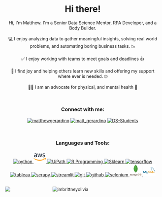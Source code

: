 

<h1 align="center">Hi there!</h1>
<p align="center">
   Hi, I'm Matthew. I'm a Senior Data Science Mentor, RPA Developer, and a Body Builder.</br></br>
   💻 I enjoy analyzing data to gather meaningful insights, solving real world problems, and automating boring business tasks. 📉 </br></br>
   ✅ I enjoy working with teams to meet goals and deadlines 👍</br></br>
   📝 I find joy and helping others learn new skills and offering my support where ever is needed. 🤓 </br></br>
   🏋️‍♂️ I am an advocate for physical, and mental health 💪</br>
</p>


</br>
<h3 align="center">Connect with me:</h3>
<p align="center">
<a href="https://www.linkedin.com/in/matthew-gerardino/" target="blank"><img align="center" src="https://raw.githubusercontent.com/rahuldkjain/github-profile-readme-generator/master/src/images/icons/Social/linked-in-alt.svg" alt="matthewgerardino" height="30" width="40" /></a>
<a href="https://instagram.com/matt_gerardino" target="blank"><img align="center" src="https://raw.githubusercontent.com/rahuldkjain/github-profile-readme-generator/master/src/images/icons/Social/instagram.svg" alt="matt_gerardino" height="30" width="40" /></a>
<a href="https://pypi.org/project/DS-Students/" target="blank"><img align="center" src="https://pypi.org/static/images/logo-small.95de8436.svg" alt="DS-Students" height="30" width="40" /></a>
</p>
</br>
</hr>

<h3 align="center">Languages and Tools:</h3>
<p align="center"> <a href="https://www.python.org/" target="_blank" rel="noreferrer"> <img src="https://raw.githubusercontent.com/rahuldkjain/github-profile-readme-generator/master/src/images/icons/ProgrammingLanguages/python.svg" alt="python" width="40" height="40"/> </a> <a href="https://aws.amazon.com" target="_blank" rel="noreferrer"> <img src="https://raw.githubusercontent.com/devicons/devicon/master/icons/amazonwebservices/amazonwebservices-original-wordmark.svg" alt="aws" width="40" height="40"/> </a> <a href="https://www.uipath.com/" target="_blank" rel="noreferrer"> <img src="https://raw.githubusercontent.com/NandarTheint/nandartheint.github.io/535e02dde7bb5b5bf86d055b0cb3c0a6becf0fd0/images/uipath.svg" alt="UiPath" width="40" height="40"/> </a> <a href="https://www.r-project.org/" target="_blank" rel="noreferrer"> <img src="https://www.r-project.org/Rlogo.png" alt="R Programming" width="40" height="40"/> </a> <a href="https://scikit-learn.org/stable/" target="_blank" rel="noreferrer"> <img src="https://raw.githubusercontent.com/scikit-learn/scikit-learn/main/doc/logos/scikit-learn-logo.png" alt="Sklearn" width="40" height="40"/> </a> <a href="https://www.tensorflow.org/?gclid=Cj0KCQjwvZCZBhCiARIsAPXbajs3Wx52UMdMB_vplFkw4p_9IqQ0OlW1vgMA3stibWrxrnzhr7biAUMaAp03EALw_wcB" target="_blank" rel="noreferrer"> <img src="https://avatars.githubusercontent.com/u/15658638?s=200&v=4" alt="tensorflow" width="40" height="40"/> </a> <a href="https://www.tableau.com/" target="_blank" rel="tableau"> <img src="https://cdn.worldvectorlogo.com/logos/tableau-logo-1.svg" alt="tableau" width="40" height="40"/> </a> <a href="https://scrapy.org/" target="_blank" rel="noreferrer"> <img src="https://miro.medium.com/max/1200/1*YJNS0JVl7RsVDTmORGZ6xA.png" alt="scrapy" width="40" height="40"/> </a> <a href="https://streamlit.io/" target="_blank" rel="noreferrer"> <img src="https://avatars.githubusercontent.com/u/45109972?s=200&v=4" alt="streamlit" width="40" height="40"/> </a> <a href="https://git-scm.com/" target="_blank" rel="noreferrer"> <img src="https://www.vectorlogo.zone/logos/git-scm/git-scm-icon.svg" alt="git" width="40" height="40"/> </a> <a href="https://github.com/" target="_blank" rel="noreferrer"> <img src="https://upload.wikimedia.org/wikipedia/commons/thumb/9/91/Octicons-mark-github.svg/600px-Octicons-mark-github.svg.png?20180806170715" alt="github" width="40" height="40"/> </a> <a href="https://www.selenium.dev/" target="_blank" rel="noreferrer"> <img src="https://selenium-python.readthedocs.io/_static/logo.png" alt="selenium" width="40" height="40"/> </a> <a href="https://www.mongodb.com/" target="_blank" rel="noreferrer"> <img src="https://raw.githubusercontent.com/devicons/devicon/master/icons/mongodb/mongodb-original-wordmark.svg" alt="mongodb" width="40" height="40"/> </a> <a href="https://www.mysql.com/" target="_blank" rel="noreferrer"> <img src="https://raw.githubusercontent.com/devicons/devicon/master/icons/mysql/mysql-original-wordmark.svg" alt="mysql" width="40" height="40"/> </a>  </p>

##
<p><img align="right" width="350px" src="https://github-readme-stats.vercel.app/api/top-langs?username=GeeDino11&show_icons=true&locale=en&layout=compact" alt="imbrittneyolivia" /></p>

<img align="centre" src="https://github-readme-stats-eight-theta.vercel.app/api?username=GeeDino11&show_icons=true&hide_border=true&include_all_commits=true&count_private=true&bg_color=00000000&theme=tokyonight" height=180px/>



<!-- <p>&nbsp;<img align="left" width="350px" src="https://github-readme-stats.vercel.app/api?username=GeeDino11&show_icons=true&locale=en" alt="imbrittneyolivia" /></p> -->
